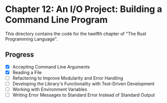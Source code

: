 # Chapter 12: An I/O Project: Building a Command Line Program

This directory contains the code for the twelfth chapter of "The Rust
Programming Language".

## Progress

- [x] Accepting Command Line Arguments
- [x] Reading a File
- [ ] Refactoring to Improve Modularity and Error Handling
- [ ] Developing the Library's Functionality with Test-Driven Development
- [ ] Working with Environment Variables
- [ ] Writing Error Messages to Standard Error Instead of Standard Output